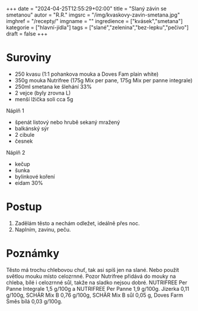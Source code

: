 
+++
date = "2024-04-25T12:55:29+02:00"
title = "Slaný závin se smetanou"
autor = "R.R."
imgsrc = "/img/kvaskovy-zavin-smetana.jpg"
imghref = "/recepty/"
imgname = ""
ingredience = ["kvásek","smetana"]
kategorie = ["hlavní-jídla"]
tags = ["slané","zelenina","bez-lepku","pečivo"]
draft = false
+++


# Suroviny
- 250 kvasu (1:1 pohankova mouka a Doves Fam plain white)
- 350g mouka Nutrifree (175g Mix per pane, 175g Mix per panne integrale)
- 250ml smetana ke šlehání 33% 
- 2 vejce (byly zrovna L)
- menší lžička soli cca 5g

Náplň 1
- špenát listový nebo hrubě sekaný mražený
- balkánský sýr
- 2 cibule
- česnek

Náplň 2
- kečup
- šunka
- bylinkové koření
- eidam 30% 

# Postup
1. Zadělám těsto a nechám odležet, ideálně přes noc.
2. Naplním, zavinu, peču.



# Poznámky
Těsto má trochu chlebovou chuť, tak asi spíš jen na slané. Nebo použít světlou mouku místo celozrnné. Pozor Nutrifree přidává do mouky na chleba, bílé i celozrnné sůl, takže na sladko nejsou dobré.
NUTRIFREE Per Panne Integrale 1,5 g/100g a NUTRIFREE Per Panne 1,9 g/100g. Jizerka 0,11 g/100g, SCHÄR Mix B  0,76 g/100g, SCHÄR Mix B sůl 0,05 g, Doves Farm Směs bílá 0,03 g/100g.
<!-- --> 